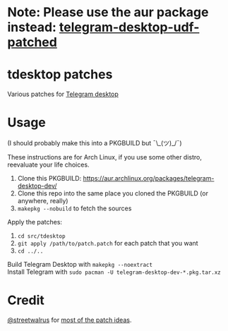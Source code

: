 # Note: Please use the aur package instead: [telegram-desktop-udf-patched](https://aur.archlinux.org/packages/telegram-desktop-udf-patched)

# tdesktop patches
Various patches for [Telegram desktop](https://github.com/telegramdesktop/tdesktop/)

# Usage
(I should probably make this into a PKGBUILD but ¯\\\_(ツ)\_/¯)

These instructions are for Arch Linux, if you use some other distro, reevaluate
your life choices.

1. Clone this PKGBUILD: https://aur.archlinux.org/packages/telegram-desktop-dev/
1. Clone this repo into the same place you cloned the PKGBUILD (or anywhere,
   really)
1. `makepkg --nobuild` to fetch the sources

Apply the patches:
1. `cd src/tdesktop`
1. `git apply /path/to/patch.patch` for each patch that you want
1. `cd ../..`

Build Telegram Desktop with `makepkg --noextract`  
Install Telegram with `sudo pacman -U telegram-desktop-dev-*.pkg.tar.xz`

# Credit
[@streetwalrus](https://github.com/Streetwalus) for [most of the patch ideas](https://github.com/Streetwalrus/dotfiles/blob/571c41d7db651c42068a8101389074027d5ce732/scripts/telegram-desktop).
